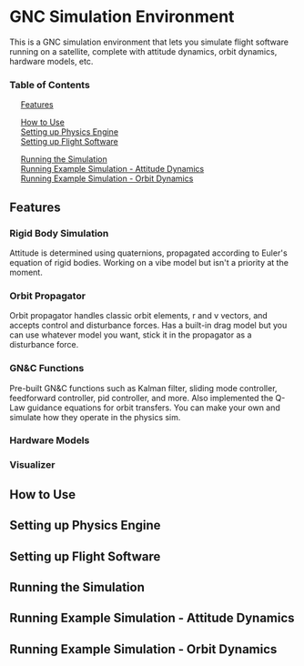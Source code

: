 # GNC Simulation Environment

This is a GNC simulation environment that lets you simulate flight software running on a satellite, complete with attitude dynamics, orbit dynamics, hardware models, etc.

### Table of Contents  
 &nbsp;&nbsp;&nbsp;&nbsp; [Features](#Features)  

 &nbsp;&nbsp;&nbsp;&nbsp; [How to Use](#How-to-Use)  
 &nbsp;&nbsp;&nbsp;&nbsp; [Setting up Physics Engine](#Setting-up-Physics-Engine)  
 &nbsp;&nbsp;&nbsp;&nbsp; [Setting up Flight Software](#Setting-up-Flight-Software)  

 &nbsp;&nbsp;&nbsp;&nbsp; [Running the Simulation](#Running-the-Simulation)  
 &nbsp;&nbsp;&nbsp;&nbsp; [Running Example Simulation - Attitude Dynamics](#Running-the-Simulation-Attitude-Example)  
 &nbsp;&nbsp;&nbsp;&nbsp; [Running Example Simulation - Orbit Dynamics](#Running-the-Simulation-Orbit-Example)  


## Features

### Rigid Body Simulation 

  Attitude is determined using quaternions, propagated according to Euler's equation of rigid bodies. Working on a vibe model but isn't a priority at the moment.

### Orbit Propagator

  Orbit propagator handles classic orbit elements, r and v vectors, and accepts control and disturbance forces. Has a built-in drag model but you can use whatever model you want, stick it in the propagator as a disturbance force.

### GN&C Functions

  Pre-built GN&C functions such as Kalman filter, sliding mode controller, feedforward controller, pid controller, and more. Also implemented the Q-Law guidance equations for orbit transfers. You can make your own and simulate how they operate in the physics sim.

### Hardware Models

  

### Visualizer

## How to Use

## Setting up Physics Engine

## Setting up Flight Software

## Running the Simulation

## Running Example Simulation - Attitude Dynamics

## Running Example Simulation - Orbit Dynamics
